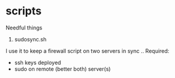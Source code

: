 scripts
=======

Needful things 

1. sudosync.sh 

I use it to keep a firewall script on two servers in sync ..
Required:
- ssh keys deployed
- sudo on remote (better both) server(s)

